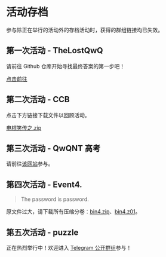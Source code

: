 # 活动存档

参与除正在举行的活动外的存档活动时，获得的群组链接均已失效。

## 第一次活动 - TheLostQwQ

请前往 Github 仓库开始寻找最终答案的第一步吧！

[点击前往](https://github.com/TheLostQwQ)

## 第二次活动 - CCB

点击下方链接下载文件以回顾活动。

[电棍笑传之.zip](/电棍笑传之.zip)

## 第三次活动 - QwQNT 高考

请前往[该网站](https://qwqnt.adproqwq.top/)参与。

## 第四次活动 - Event4.

> The password is password.

原文件过大，请下载所有压缩分卷：[bin4.zip](/bin4.zip)、[bin4.z01](/bin4.z01)。

## 第五次活动 - puzzle

正在热烈举行中！欢迎进入 [Telegram 公开群组](https://t.me/QwQ_NT)参与！
